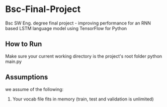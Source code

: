 # Bsc-Final-Project
Bsc SW Eng. degree final project - improving performance for an RNN based LSTM language model using TensorFlow for Python

## How to Run
Make sure your current working directory is the project's root folder
python main.py

## Assumptions
we assume of the following:
1. Your vocab file fits in memory (train, test and validation is unlimited)